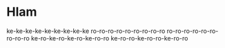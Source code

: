 Hlam
====

ke-ke-ke-ke-ke-ke-ke-ke-ke
ro-ro-ro-ro-ro-ro-ro-ro-ro
ro-ro-ro-ro-ro-ro-ro-ro-ro
ke-ro-ke-ro-ke-ro-ke-ro-ro
ke-ro-ro-ke-ro-ro-ke-ro-ro

